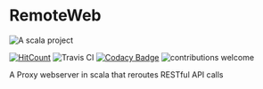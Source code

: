 RemoteWeb
===
![A scala project](https://i.imgur.com/VdpZ4YQ.png)

[![HitCount](http://hits.dwyl.io/sguzman/RemoteWeb.svg)](http://hits.dwyl.io/sguzman/RemoteWeb)
![Travis CI](https://travis-ci.org/sguzman/RemoteWeb.svg?branch=master)
[![Codacy Badge](https://api.codacy.com/project/badge/Grade/74cb8036368b44d0a413bc5e98035579)](https://www.codacy.com/app/guzmansalv/RemoteWeb?utm_source=github.com&amp;utm_medium=referral&amp;utm_content=sguzman/RemoteWeb&amp;utm_campaign=Badge_Grade)
![contributions welcome](https://img.shields.io/badge/contributions-welcome-brightgreen.svg?style=flat)

A Proxy webserver in scala that reroutes RESTful API calls
